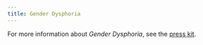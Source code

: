 ```yaml
---
title: Gender Dysphoria
---
```


For more information about _Gender Dysphoria_, see the [press kit](../press-kits/gender-dysphoria.md).
